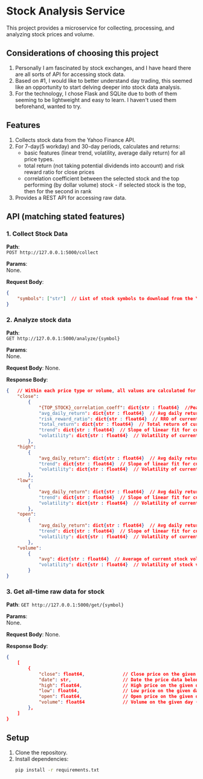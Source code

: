 # Stock Analysis Service

This project provides a microservice for collecting, processing, and analyzing stock prices and volume.

## Considerations of choosing this project
1. Personally I am fascinated by stock exchanges, and I have heard there are all sorts of API for accessing stock data.
2. Based on #1, I would like to better understand day trading, this seemed like an opportunity to start delving deeper into stock data analysis.
3. For the technology, I chose Flask and SQLite due to both of them seeming to be lightweight and easy to learn. I haven't used them beforehand, wanted to try.

## Features
1. Collects stock data from the Yahoo Finance API.
2. For 7-day(5 workday) and 30-day periods, calculates and returns:
   - basic features (linear trend, volatility, average daily return) for all price types.
   - total return (not taking potential dividends into account) and risk reward ratio for close prices
   - correlation coefficient between the selected stock and the top performing (by dollar volume) stock - if selected stock is the top, then for the second in rank
3. Provides a REST API for accessing raw data.

## API (matching stated features)

### 1. Collect Stock Data
**Path**:  
`POST http://127.0.0.1:5000/collect`

**Params**:  
None.

**Request Body**:  
```json
{
    "symbols": ["str"]  // List of stock symbols to download from the Yahoo Finance API
}
```
### 2. Analyze stock data
 **Path**:  
`GET http://127.0.0.1:5000/analyze/{symbol}`

**Params**:  
None.

**Request Body**:
None.

**Response Body**:
```json
{   // Within each price type or volume, all values are calculated for a period of 7 days (5 workdays) or 30 days
    "close":
        {   
            "{TOP_STOCK}_correlation_coeff": dict{str : float64}  //Pearson corr. coeff.
            "avg_daily_return": dict{str : float64}  // Avg daily return of current price
            "risk_reward_ratio": dict{str : float64}  // RRO of current price
            "total_return": dict{str : float64}  // Total return of current price
            "trend": dict{str : float64}  // Slope of linear fit for current price
            "volatility": dict{str : float64}  // Volatility of current price
        },
    "high":
        {
            "avg_daily_return": dict{str : float64}  // Avg daily return of current price
            "trend": dict{str : float64}  // Slope of linear fit for current price
            "volatility": dict{str : float64}  // Volatility of current price
        },
    "low":
        {
            "avg_daily_return": dict{str : float64}  // Avg daily return of current price
            "trend": dict{str : float64}  // Slope of linear fit for current price
            "volatility": dict{str : float64}  // Volatility of current price
        },
    "open":
        {
            "avg_daily_return": dict{str : float64}  // Avg daily return of current price
            "trend": dict{str : float64}  // Slope of linear fit for current price
            "volatility": dict{str : float64}  // Volatility of current price
        },
    "volume":
        {
            "avg": dict{str : float64}  // Average of current stock volume
            "volatility": dict{str : float64}  // Volatility of stock volume
        }
}
```
    
### 3. Get all-time raw data for stock
 **Path**: 
 `GET http://127.0.0.1:5000/get/{symbol}`

**Params**:  
None.

**Request Body**:
None.

**Response Body**:
```json
{
    [
        {
            "close": float64,              // Close price on the given day ("date")
            "date": str,                   // Date the price data belongs to
            "high": float64,               // High price on the given day ("date")
            "low": float64,                // Low price on the given day ("date")
            "open": float64,               // Open price on the given day ("date")
            "volume": float64              // Volume on the given day ("date")
        },
    ]
}
```

## Setup
1. Clone the repository.
2. Install dependencies:
   ```bash
   pip install -r requirements.txt